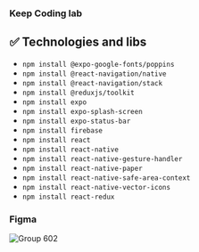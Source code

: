 
### Keep Coding lab

## ✅ Technologies and libs
- `npm install @expo-google-fonts/poppins`
- `npm install @react-navigation/native`
- `npm install @react-navigation/stack`
- `npm install @reduxjs/toolkit`
- `npm install expo`
- `npm install expo-splash-screen`
- `npm install expo-status-bar`
- `npm install firebase`
- `npm install react`
- `npm install react-native`
- `npm install react-native-gesture-handler`
- `npm install react-native-paper`
- `npm install react-native-safe-area-context`
- `npm install react-native-vector-icons`
- `npm install react-redux`


### Figma


![Group 602](https://github.com/user-attachments/assets/2c938479-da18-450c-b444-3521ff8d0305)



